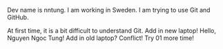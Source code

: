 Dev name is nntung. I am working in Sweden. I am trying to use Git and GitHub.

At first time, it is a bit difficult to understand Git.
Add in new laptop! Hello, Nguyen Ngoc Tung!
Add in old laptop? Conflict! Try 01 more time!
